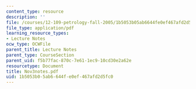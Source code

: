 ```yaml
---
content_type: resource
description: ''
file: /courses/12-109-petrology-fall-2005/1b5053b05ab6644fe0ef467afd2d5fc0_Nov3notes.pdf
file_type: application/pdf
learning_resource_types:
- Lecture Notes
ocw_type: OCWFile
parent_title: Lecture Notes
parent_type: CourseSection
parent_uid: f5b77fac-870c-7e61-1ec9-10cd30e2a62e
resourcetype: Document
title: Nov3notes.pdf
uid: 1b5053b0-5ab6-644f-e0ef-467afd2d5fc0
---
```

